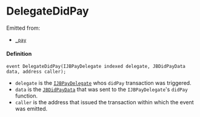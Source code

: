 # DelegateDidPay

Emitted from:

* [`_pay`](/docs/v4/deprecated/v3/deprecated/or-payment-terminals/or-abstract/jbpayoutredemptionpaymentterminal/write/-_pay.md)

#### Definition

```
event DelegateDidPay(IJBPayDelegate indexed delegate, JBDidPayData data, address caller);
```

* `delegate` is the [`IJBPayDelegate`](/docs/v4/deprecated/v3/api/interfaces/ijbpaydelegate.md) whos `didPay` transaction was triggered.
* `data` is the [`JBDidPayData`](/docs/v4/deprecated/v3/api/data-structures/jbdidpaydata.md) that was sent to the `IJBPayDelegate`'s `didPay` function.
* `caller` is the address that issued the transaction within which the event was emitted.
